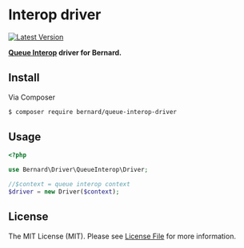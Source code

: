 # Interop driver

[![Latest Version](https://img.shields.io/github/release/bernardphp/queue-interop-driver.svg?style=flat-square)](https://github.com/bernardphp/queue-interop-driver/releases)

**[Queue Interop](https://github.com/queue-interop) driver for Bernard.**


## Install

Via Composer

```bash
$ composer require bernard/queue-interop-driver
```


## Usage

```php
<?php

use Bernard\Driver\QueueInterop\Driver;

//$context = queue interop context
$driver = new Driver($context);
```


## License

The MIT License (MIT). Please see [License File](LICENSE) for more information.
